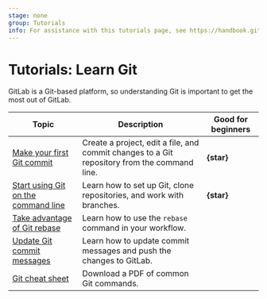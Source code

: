 ```yaml
---
stage: none
group: Tutorials
info: For assistance with this tutorials page, see https://handbook.gitlab.com/handbook/product/ux/technical-writing/#assignments-to-other-projects-and-subjects.
---
```


# Tutorials: Learn Git

GitLab is a Git-based platform, so understanding Git is important to get
the most out of GitLab.

| Topic | Description | Good for beginners |
|-------|-------------|--------------------|
| [Make your first Git commit](make_first_git_commit/index.md) | Create a project, edit a file, and commit changes to a Git repository from the command line. | **{star}** |
| [Start using Git on the command line](../gitlab-basics/start-using-git.md) | Learn how to set up Git, clone repositories, and work with branches. | **{star}** |
| [Take advantage of Git rebase](https://about.gitlab.com/blog/2022/10/06/take-advantage-of-git-rebase/) | Learn how to use the `rebase` command in your workflow. | |
| [Update Git commit messages](update_commit_messages/index.md) | Learn how to update commit messages and push the changes to GitLab. | |
| [Git cheat sheet](https://about.gitlab.com/images/press/git-cheat-sheet.pdf) | Download a PDF of common Git commands. | |

